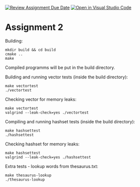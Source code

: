 [![Review Assignment Due Date](https://classroom.github.com/assets/deadline-readme-button-24ddc0f5d75046c5622901739e7c5dd533143b0c8e959d652212380cedb1ea36.svg)](https://classroom.github.com/a/WxRlzYnw)
[![Open in Visual Studio Code](https://classroom.github.com/assets/open-in-vscode-718a45dd9cf7e7f842a935f5ebbe5719a5e09af4491e668f4dbf3b35d5cca122.svg)](https://classroom.github.com/online_ide?assignment_repo_id=12254327&assignment_repo_type=AssignmentRepo)
# Assignment 2

Building:
```
mkdir build && cd build
cmake ..
make
```

Compiled programms will be put in the build directory.

Building and running vector tests (inside the build directory):
```
make vectortest
./vectortest
```

Checking vector for memory leaks:
```
make vectortest
valgrind --leak-check=yes ./vectortest
```

Compiling and running hashset tests (inside the build directory):
```
make hashsettest
./hashsettest
```
Checking hashset for memory leaks:
```
make hashsettest
valgrind --leak-check=yes ./hashsettest
```

Extra tests - lookup words from thesaurus.txt:
```
make thesaurus-lookup
./thesaurus-lookup
```